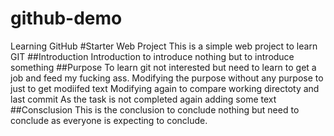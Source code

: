 # github-demo
Learning GitHub
#Starter Web Project
This is a simple web project to learn GIT
##Introduction
Introduction to introduce nothing but to introduce something
##Purpose
To learn git not interested but need to learn to get a job and feed my fucking ass.
Modifying the purpose without any purpose to just to get modiifed text
Modifying again to compare working directoty and last commit
As the task is not completed again adding some text
##Consclusion
This is the conclusion to conclude nothing but need to conclude as everyone is expecting to conclude.